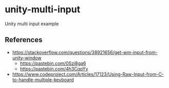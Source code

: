 # unity-multi-input
Unity multi input example

## References

* https://stackoverflow.com/questions/38921656/get-wm-input-from-unity-window
  * https://pastebin.com/0Szi8ga6
  * https://pastebin.com/4h3CqpYy
* https://www.codeproject.com/Articles/17123/Using-Raw-Input-from-C-to-handle-multiple-keyboard
